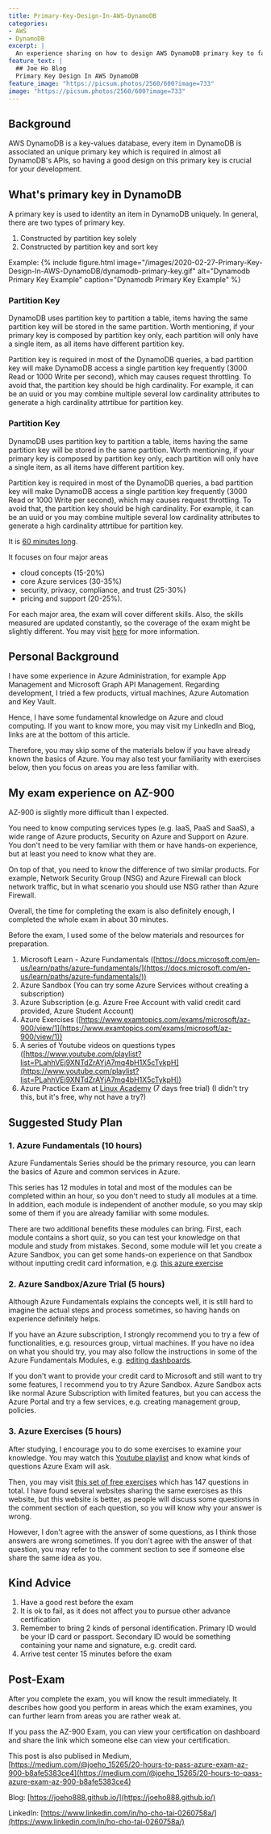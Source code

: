 ```yaml
---
title: Primary-Key-Design-In-AWS-DynamoDB
categories:
- AWS
- DynamoDB
excerpt: |
  An experience sharing on how to design AWS DynamoDB primary key to facilitate its API calls
feature_text: |
  ## Joe Ho Blog
  Primary Key Design In AWS DynamoDB
feature_image: "https://picsum.photos/2560/600?image=733"
image: "https://picsum.photos/2560/600?image=733"
---
```


## Background
AWS DynamoDB is a key-values database, every item in DynamoDB is associated an unique primary key which is required in almost all DynamoDB's APIs, so having a good design on this primary key is crucial for your development.

## What's primary key in DynamoDB
A primary key is used to identity an item in DynamoDB uniquely. In general, there are two types of primary key.
1. Constructed by partition key solely
2. Constructed by partition key and sort key

Example:
{% include figure.html image="/images/2020-02-27-Primary-Key-Design-In-AWS-DynamoDB/dynamodb-primary-key.gif" alt="Dynamodb Primary Key Example" caption="Dynamodb Primary Key Example" %}

### Partition Key
DynamoDB uses partition key to partition a table, items having the same partition key will be stored in the same partition. 
Worth mentioning, if your primary key is composed by partition key only, each partition will only have a single item, as all items have different partition key.

Partition key is required in most of the DynamoDB queries, a bad partition key will make DynamoDB access a single partition key frequently (3000 Read or 1000 Write per second), which may causes request throttling.
To avoid that, the partition key should be high cardinality. For example, it can be an uuid or you may combine multiple several low cardinality attributes to generate a high cardinality attrtibue for partition key.

### Partition Key
DynamoDB uses partition key to partition a table, items having the same partition key will be stored in the same partition. 
Worth mentioning, if your primary key is composed by partition key only, each partition will only have a single item, as all items have different partition key.

Partition key is required in most of the DynamoDB queries, a bad partition key will make DynamoDB access a single partition key frequently (3000 Read or 1000 Write per second), which may causes request throttling.
To avoid that, the partition key should be high cardinality. For example, it can be an uuid or you may combine multiple several low cardinality attributes to generate a high cardinality attrtibue for partition key.


It is [60 minutes long](https://techcommunity.microsoft.com/t5/ITOps-Talk-Blog/Exam-review-AZ-900-Microsoft-Azure-Fundamentals/ba-p/565041 "Detail"). 

It focuses on four major areas
* cloud concepts (15-20%)
* core Azure services (30-35%)
* security, privacy, compliance, and trust (25-30%)
* pricing and support (20-25%).

For each major area, the exam will cover different skills. Also, the skills measured are updated constantly, so the coverage of the exam might be slightly different. You may visit [here](https://docs.microsoft.com/en-us/learn/certifications/exams/az-900#certification-exams "AZ-900 Detail") for more information.


## Personal Background
I have some experience in Azure Administration, for example App Management and Microsoft Graph API Management. Regarding development, I tried a few products, virtual machines, Azure Automation and Key Vault.

Hence, I have some fundamental knowledge on Azure and cloud computing. If you want to know more, you may visit my LinkedIn and Blog, links are at the bottom of this article.

Therefore, you may skip some of the materials below if you have already known the basics of Azure. You may also test your familiarity with exercises below, then you focus on areas you are less familiar with.

## My exam experience on AZ-900
AZ-900 is slightly more difficult than I expected. 

You need to know computing services types (e.g. IaaS, PaaS and SaaS), a wide range of Azure products, Security on Azure and Support on Azure. You don't need to be very familiar with them or have hands-on experience, but at least you need to know what they are. 

On top of that, you need to know the difference of two similar products. For example, Network Security Group (NSG) and Azure Firewall can block network traffic, but in what scenario you should use NSG rather than Azure Firewall.

Overall, the time for completing the exam is also definitely enough, I completed the whole exam in about 30 minutes. 

Before the exam, I used some of the below materials and resources for preparation.
1. Microsoft Learn - Azure Fundamentals ([https://docs.microsoft.com/en-us/learn/paths/azure-fundamentals/](https://docs.microsoft.com/en-us/learn/paths/azure-fundamentals/))
2. Azure Sandbox (You can try some Azure Services without creating a subscription)
3. Azure Subscription (e.g. Azure Free Account with valid credit card provided, Azure Student Account)
4. Azure Exercises ([https://www.examtopics.com/exams/microsoft/az-900/view/1](https://www.examtopics.com/exams/microsoft/az-900/view/1))
5. A series of Youtube videos on questions types ([https://www.youtube.com/playlist?list=PLahhVEj9XNTdZrAYjA7mq4bH1X5cTykpH](https://www.youtube.com/playlist?list=PLahhVEj9XNTdZrAYjA7mq4bH1X5cTykpH))
6. Azure Practice Exam at [Linux Academy](https://linuxacademy.com/course/microsoft-azure-fundamentals-az-900-exam-prep/) (7 days free trial) (I didn't try this, but it's free, why not have a try?)

## Suggested Study Plan

### 1. Azure Fundamentals (10 hours)
Azure Fundamentals Series should be the primary resource, you can learn the basics of Azure and common services in Azure. 

This series has 12 modules in total and most of the modules can be completed within an hour, so you don't need to study all modules at a time. In addition, each module is independent of another module, so you may skip some of them if you are already familiar with some modules.

There are two additional benefits these modules can bring. First, each module contains a short quiz, so you can test your knowledge on that module and study from mistakes. Second, some module will let you create a Azure Sandbox, you can get some hands-on experience on that Sandbox without inputting credit card information, e.g. [this azure exercise](https://docs.microsoft.com/en-us/learn/modules/welcome-to-azure/4-exercise-create-website)

### 2. Azure Sandbox/Azure Trial (5 hours)
Although Azure Fundamentals explains the concepts well, it is still hard to imagine the actual steps and process sometimes, so having hands on experience definitely helps.

If you have an Azure subscription, I strongly recommend you to try a few of functionalities, e.g. resources group, virtual machines. If you have no idea on what you should try, you may also follow the instructions in some of the Azure Fundamentals Modules, e.g. [editing dashboards](https://docs.microsoft.com/en-us/learn/modules/tour-azure-portal/4-exercise-work-with-blades).

If you don't want to provide your credit card to Microsoft and still want to try some features, I recommend you to try Azure Sandbox. Azure Sandbox acts like normal Azure Subscription with limited features, but you can access the Azure Portal and try a few services, e.g. creating management group, policies.

### 3. Azure Exercises (5 hours)
After studying, I encourage you to do some exercises to examine your knowledge. You may watch this [Youtube playlist](https://www.youtube.com/playlist?list=PLahhVEj9XNTdZrAYjA7mq4bH1X5cTykpH) and know what kinds of questions Azure Exam will ask. 

Then, you may visit [this set of free exercises](https://www.examtopics.com/exams/microsoft/az-900/view/1) which has 147 questions in total. I have found several websites sharing the same exercises as this website, but this website is better, as people will discuss some questions in the comment section of each question, so you will know why your answer is wrong. 

However, I don't agree with the answer of some questions, as I think those answers are wrong sometimes. If you don't agree with the answer of that question, you may refer to the comment section to see if someone else share the same idea as you.

## Kind Advice
1. Have a good rest before the exam
2. It is ok to fail, as it does not affect you to pursue other advance certification
3. Remember to bring 2 kinds of personal identification. Primary ID would be your ID card or passport. Secondary ID would be something containing your name and signature, e.g. credit card.
4. Arrive test center 15 minutes before the exam

## Post-Exam
After you complete the exam, you will know the result immediately. It describes how good you perform in areas which the exam examines, you can further learn from areas you are rather weak at.

If you pass the AZ-900 Exam, you can view your certification on dashboard and share the link which someone else can view your certification.

This post is also publised in Medium, [https://medium.com/@joeho_15265/20-hours-to-pass-azure-exam-az-900-b8afe5383ce4](https://medium.com/@joeho_15265/20-hours-to-pass-azure-exam-az-900-b8afe5383ce4)

Blog: [https://joeho888.github.io/](https://joeho888.github.io/)

LinkedIn: [https://www.linkedin.com/in/ho-cho-tai-0260758a/](https://www.linkedin.com/in/ho-cho-tai-0260758a/)
